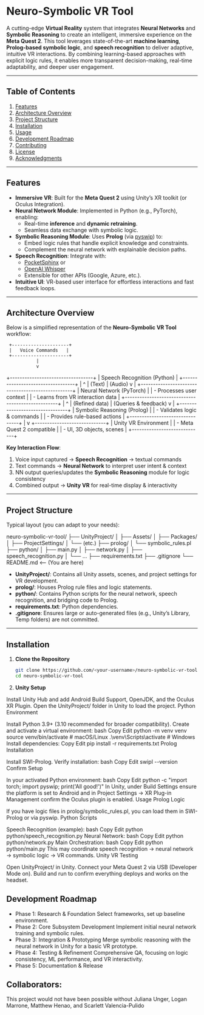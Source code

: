 # Neuro-Symbolic VR Tool

A cutting-edge **Virtual Reality** system that integrates **Neural Networks** and **Symbolic Reasoning** to create an intelligent, immersive experience on the **Meta Quest 2**. This tool leverages state-of-the-art **machine learning**, **Prolog-based symbolic logic**, and **speech recognition** to deliver adaptive, intuitive VR interactions. By combining learning-based approaches with explicit logic rules, it enables more transparent decision-making, real-time adaptability, and deeper user engagement.

---

## Table of Contents
1. [Features](#features)  
2. [Architecture Overview](#architecture-overview)  
3. [Project Structure](#project-structure)  
4. [Installation](#installation)  
5. [Usage](#usage)  
6. [Development Roadmap](#development-roadmap)  
7. [Contributing](#contributing)  
8. [License](#license)  
9. [Acknowledgments](#acknowledgments)

---

## Features

- **Immersive VR**: Built for the **Meta Quest 2** using Unity’s XR toolkit (or Oculus Integration).  
- **Neural Network Module**: Implemented in Python (e.g., PyTorch), enabling:
  - Real-time **inference** and **dynamic retraining**.
  - Seamless data exchange with symbolic logic.
- **Symbolic Reasoning Module**: Uses **Prolog** (via [pyswip](https://github.com/yuce/pyswip)) to:
  - Embed logic rules that handle explicit knowledge and constraints.
  - Complement the neural network with explainable decision paths.
- **Speech Recognition**: Integrate with:
  - [PocketSphinx](https://github.com/cmusphinx/pocketsphinx) or
  - [OpenAI Whisper](https://github.com/openai/whisper)
  - Extensible for other APIs (Google, Azure, etc.).
- **Intuitive UI**: VR-based user interface for effortless interactions and fast feedback loops.

---

## Architecture Overview

Below is a simplified representation of the **Neuro-Symbolic VR Tool** workflow:

     +---------------------+
     |   Voice Commands   |
     +---------------------+
               |
               v
+----------------------------------+ | Speech Recognition (Python) | +----------------------------------+ | ^ | (Text) | (Audio) v | +--------------------------------------------------+ | Neural Network (PyTorch) | | - Processes user context | | - Learns from VR interaction data | +--------------------------------------------------+ | ^ | (Refined data) | (Queries & feedback) v | +--------------------------------+ | Symbolic Reasoning (Prolog) | | - Validates logic & commands | | - Provides rule-based actions | +--------------------------------+ | v +-----------------------------+ | Unity VR Environment | | - Meta Quest 2 compatible | | - UI, 3D objects, scenes | +-----------------------------+


**Key Interaction Flow**:  
1. Voice input captured → **Speech Recognition** → textual commands  
2. Text commands → **Neural Network** to interpret user intent & context  
3. NN output queries/updates the **Symbolic Reasoning** module for logic consistency  
4. Combined output → **Unity VR** for real-time display & interactivity  

---

## Project Structure

Typical layout (you can adapt to your needs):

neuro-symbolic-vr-tool/ ├── UnityProject/ │ ├── Assets/ │ ├── Packages/ │ ├── ProjectSettings/ │ └── (etc.) ├── prolog/ │ └── symbolic_rules.pl ├── python/ │ ├── main.py │ ├── network.py │ ├── speech_recognition.py │ └── ... ├── requirements.txt ├── .gitignore └── README.md <-- (You are here)



- **UnityProject/**: Contains all Unity assets, scenes, and project settings for VR development.  
- **prolog/**: Houses Prolog rule files and logic statements.  
- **python/**: Contains Python scripts for the neural network, speech recognition, and bridging code to Prolog.  
- **requirements.txt**: Python dependencies.  
- **.gitignore**: Ensures large or auto-generated files (e.g., Unity’s Library, Temp folders) are not committed.  

---

## Installation

1. **Clone the Repository**  
   ```bash
   git clone https://github.com/<your-username>/neuro-symbolic-vr-tool.git
   cd neuro-symbolic-vr-tool


2. **Unity Setup**

Install Unity Hub and add Android Build Support, OpenJDK, and the Oculus XR Plugin.
Open the UnityProject/ folder in Unity to load the project.
Python Environment

Install Python 3.9+ (3.10 recommended for broader compatibility).
Create and activate a virtual environment:
bash
Copy
Edit
python -m venv venv
source venv/bin/activate  # macOS/Linux
.\venv\Scripts\activate   # Windows
Install dependencies:
Copy
Edit
pip install -r requirements.txt
Prolog Installation

Install SWI-Prolog.
Verify installation:
bash
Copy
Edit
swipl --version
Confirm Setup

In your activated Python environment:
bash
Copy
Edit
python -c "import torch; import pyswip; print('All good!')"
In Unity, under Build Settings ensure the platform is set to Android and in Project Settings → XR Plug-in Management confirm the Oculus plugin is enabled.
Usage
Prolog Logic

If you have logic files in prolog/symbolic_rules.pl, you can load them in SWI-Prolog or via pyswip.
Python Scripts

Speech Recognition (example):
bash
Copy
Edit
python python/speech_recognition.py
Neural Network:
bash
Copy
Edit
python python/network.py
Main Orchestration:
bash
Copy
Edit
python python/main.py
This may coordinate speech recognition → neural network → symbolic logic → VR commands.
Unity VR Testing

Open UnityProject/ in Unity.
Connect your Meta Quest 2 via USB (Developer Mode on).
Build and run to confirm everything deploys and works on the headset.

## Development Roadmap
- Phase 1: Research & Foundation
Select frameworks, set up baseline environment.
- Phase 2: Core Subsystem Development
Implement initial neural network training and symbolic rules.
- Phase 3: Integration & Prototyping
Merge symbolic reasoning with the neural network in Unity for a basic VR prototype.
- Phase 4: Testing & Refinement
Comprehensive QA, focusing on logic consistency, ML performance, and VR interactivity.
- Phase 5: Documentation & Release


## Collaborators: 
This project would not have been possible without Juliana Unger, Logan Marrone, Matthew Henao, and Scarlett Valencia-Pulido